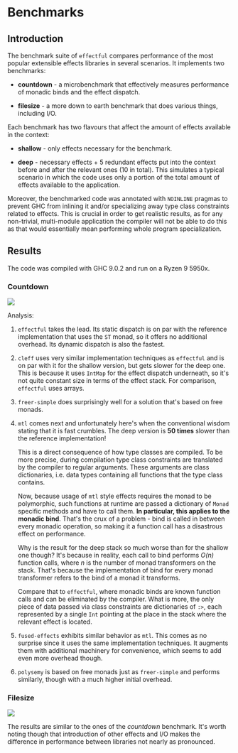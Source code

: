 # Benchmarks

## Introduction

The benchmark suite of `effectful` compares performance of the most popular
extensible effects libraries in several scenarios. It implements two benchmarks:

- **countdown** - a microbenchmark that effectively measures performance of
  monadic binds and the effect dispatch.

- **filesize** - a more down to earth benchmark that does various things,
  including I/O.
   
Each benchmark has two flavours that affect the amount of effects available in
the context:

- **shallow** - only effects necessary for the benchmark.

- **deep** - necessary effects + 5 redundant effects put into the context before
  and after the relevant ones (10 in total). This simulates a typical scenario
  in which the code uses only a portion of the total amount of effects available
  to the application.

Moreover, the benchmarked code was annotated with `NOINLINE` pragmas to prevent
GHC from inlining it and/or specializing away type class constraints related to
effects. This is crucial in order to get realistic results, as for any
non-trivial, multi-module application the compiler will not be able to do this
as that would essentially mean performing whole program specialization.

## Results

The code was compiled with GHC 9.0.2 and run on a Ryzen 9 5950x.

### Countdown

<img src="https://raw.githubusercontent.com/haskell-effectful/effectful/master/benchmarks/bench_countdown_1000.png">

Analysis:

1. `effectful` takes the lead. Its static dispatch is on par with the reference
   implementation that uses the `ST` monad, so it offers no additional
   overhead. Its dynamic dispatch is also the fastest.

2. `cleff` uses very similar implementation techniques as `effectful` and is on
   par with it for the shallow version, but gets slower for the deep one. This
   is because it uses `IntMap` for the effect dispatch underneath, so it's not
   quite constant size in terms of the effect stack. For comparison, `effectful`
   uses arrays.

3. `freer-simple` does surprisingly well for a solution that's based on free
   monads.
   
4. `mtl` comes next and unfortunately here's when the conventional wisdom stating
   that it is fast crumbles. The deep version is **50 times** slower than the
   reference implementation!
   
   This is a direct consequence of how type classes are compiled. To be more
   precise, during compilation type class constraints are translated by the
   compiler to regular arguments. These arguments are class dictionaries,
   i.e. data types containing all functions that the type class contains.
   
   Now, because usage of `mtl` style effects requires the monad to be
   polymorphic, such functions at runtime are passed a dictionary of `Monad`
   specific methods and have to call them. **In particular, this applies to the
   monadic bind**. That's the crux of a problem - bind is called in between
   every monadic operation, so making it a function call has a disastrous effect
   on performance.
   
   Why is the result for the deep stack so much worse than for the shallow one
   though? It's because in reality, each call to bind performs *O(n)* function
   calls, where *n* is the number of monad transformers on the stack. That's
   because the implementation of bind for every monad transformer refers to the
   bind of a monad it transforms.
   
   Compare that to `effectful`, where monadic binds are known function calls and
   can be eliminated by the compiler. What is more, the only piece of data
   passed via class constraints are dictionaries of `:>`, each represented by a
   single `Int` pointing at the place in the stack where the relevant effect is
   located.

5. `fused-effects` exhibits similar behavior as `mtl`. This comes as no surprise
   since it uses the same implementation techniques. It augments them with
   additional machinery for convenience, which seems to add even more overhead
   though.

6. `polysemy` is based on free monads just as `freer-simple` and performs
   similarly, though with a much higher initial overhead.

### Filesize

<img src="https://raw.githubusercontent.com/haskell-effectful/effectful/master/benchmarks/bench_filesize_1000.png">

The results are similar to the ones of the *countdown* benchmark. It's worth
noting though that introduction of other effects and I/O makes the difference in
performance between libraries not nearly as pronounced.
